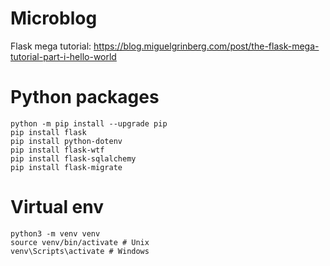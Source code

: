 # Microblog
Flask mega tutorial: https://blog.miguelgrinberg.com/post/the-flask-mega-tutorial-part-i-hello-world

# Python packages
```
python -m pip install --upgrade pip
pip install flask
pip install python-dotenv
pip install flask-wtf
pip install flask-sqlalchemy
pip install flask-migrate
```

# Virtual env
```
python3 -m venv venv
source venv/bin/activate # Unix
venv\Scripts\activate # Windows